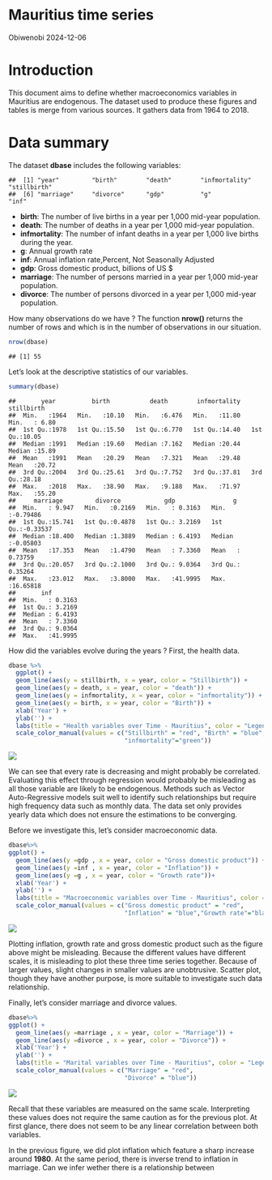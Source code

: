 Mauritius time series
================
Obiwenobi
2024-12-06

# Introduction

This document aims to define whether macroeconomics variables in
Mauritius are endogenous. The dataset used to produce these figures and
tables is merge from various sources. It gathers data from 1964 to 2018.

# Data summary

The dataset **dbase** includes the following variables:

    ##  [1] "year"         "birth"        "death"        "infmortality" "stillbirth"  
    ##  [6] "marriage"     "divorce"      "gdp"          "g"            "inf"

- **birth**: The number of live births in a year per 1,000 mid-year
  population.
- **death**: The number of deaths in a year per 1,000 mid-year
  population.
- **infmortality**: The number of infant deaths in a year per 1,000 live
  births during the year.
- **g**: Annual growth rate
- **inf**: Annual inflation rate,Percent, Not Seasonally Adjusted
- **gdp**: Gross domestic product, billions of US \$
- **marriage**: The number of persons married in a year per 1,000
  mid-year population.
- **divorce**: The number of persons divorced in a year per 1,000
  mid-year population.

How many observations do we have ? The function **nrow()** returns the
number of rows and which is in the number of observations in our
situation.

``` r
nrow(dbase)
```

    ## [1] 55

Let’s look at the descriptive statistics of our variables.

``` r
summary(dbase)
```

    ##       year          birth           death        infmortality     stillbirth   
    ##  Min.   :1964   Min.   :10.10   Min.   :6.476   Min.   :11.80   Min.   : 6.80  
    ##  1st Qu.:1978   1st Qu.:15.50   1st Qu.:6.770   1st Qu.:14.40   1st Qu.:10.05  
    ##  Median :1991   Median :19.60   Median :7.162   Median :20.44   Median :15.89  
    ##  Mean   :1991   Mean   :20.29   Mean   :7.321   Mean   :29.48   Mean   :20.72  
    ##  3rd Qu.:2004   3rd Qu.:25.61   3rd Qu.:7.752   3rd Qu.:37.81   3rd Qu.:28.18  
    ##  Max.   :2018   Max.   :38.90   Max.   :9.188   Max.   :71.97   Max.   :55.20  
    ##     marriage         divorce            gdp                g           
    ##  Min.   : 9.947   Min.   :0.2169   Min.   : 0.3163   Min.   :-0.79486  
    ##  1st Qu.:15.741   1st Qu.:0.4878   1st Qu.: 3.2169   1st Qu.:-0.33537  
    ##  Median :18.400   Median :1.3889   Median : 6.4193   Median :-0.05803  
    ##  Mean   :17.353   Mean   :1.4790   Mean   : 7.3360   Mean   : 0.73759  
    ##  3rd Qu.:20.057   3rd Qu.:2.1000   3rd Qu.: 9.0364   3rd Qu.: 0.35264  
    ##  Max.   :23.012   Max.   :3.8000   Max.   :41.9995   Max.   :16.65818  
    ##       inf         
    ##  Min.   : 0.3163  
    ##  1st Qu.: 3.2169  
    ##  Median : 6.4193  
    ##  Mean   : 7.3360  
    ##  3rd Qu.: 9.0364  
    ##  Max.   :41.9995

How did the variables evolve during the years ? First, the health data.

``` r
dbase %>% 
  ggplot() + 
  geom_line(aes(y = stillbirth, x = year, color = "Stillbirth")) + 
  geom_line(aes(y = death, x = year, color = "death")) + 
  geom_line(aes(y = infmortality, x = year, color = "infmortality")) +
  geom_line(aes(y = birth, x = year, color = "Birth")) +
  xlab('Year') +
  ylab('') +
  labs(title = "Health variables over Time - Mauritius", color = "Legend") +
  scale_color_manual(values = c("Stillbirth" = "red", "Birth" = "blue","death"="black",
                                "infmortality"="green"))
```

![](wp_files/figure-gfm/unnamed-chunk-3-1.png)<!-- -->

We can see that every rate is decreasing and might probably be
correlated. Evaluating this effect through regression would probably be
misleading as all those variable are likely to be endogenous. Methods
such as Vector Auto-Regressive models suit well to identify such
relationships but require high frequency data such as monthly data. The
data set only provides yearly data which does not ensure the estimations
to be converging.

Before we investigate this, let’s consider macroeconomic data.

``` r
dbase%>%
ggplot() + 
  geom_line(aes(y =gdp , x = year, color = "Gross domestic product")) + 
  geom_line(aes(y =inf , x = year, color = "Inflation")) + 
  geom_line(aes(y =g , x = year, color = "Growth rate"))+
  xlab('Year') +
  ylab('') +
  labs(title = "Macroeconomic variables over Time - Mauritius", color = "Legend") +
  scale_color_manual(values = c("Gross domestic product" = "red", 
                                "Inflation" = "blue","Growth rate"="black"))
```

![](wp_files/figure-gfm/unnamed-chunk-4-1.png)<!-- -->

Plotting inflation, growth rate and gross domestic product such as the
figure above might be misleading. Because the different values have
different scales, it is misleading to plot these three time series
together. Because of larger values, slight changes in smaller values are
unobtrusive. Scatter plot, though they have another purpose, is more
suitable to investigate such data relationship.

Finally, let’s consider marriage and divorce values.

``` r
dbase%>%
ggplot() + 
  geom_line(aes(y =marriage , x = year, color = "Marriage")) + 
  geom_line(aes(y =divorce , x = year, color = "Divorce")) + 
  xlab('Year') +
  ylab('') +
  labs(title = "Marital variables over Time - Mauritius", color = "Legend") +
  scale_color_manual(values = c("Marriage" = "red", 
                                "Divorce" = "blue"))
```

![](wp_files/figure-gfm/unnamed-chunk-5-1.png)<!-- -->

Recall that these variables are measured on the same scale. Interpreting
these values does not require the same caution as for the previous plot.
At first glance, there does not seem to be any linear correlation
between both variables.

In the previous figure, we did plot inflation which feature a sharp
increase around **1980**. At the same period, there is inverse trend to
inflation in marriage. Can we infer wether there is a relationship
between
